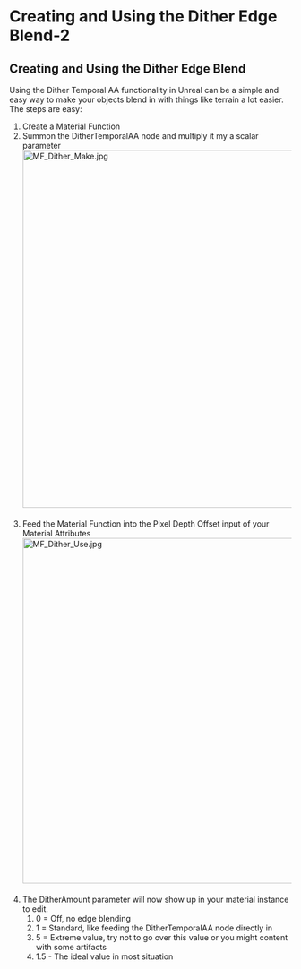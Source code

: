 # Creating and Using the Dither Edge Blend-2

<h2>Creating and Using the Dither Edge Blend</h2>
<p>Using the Dither Temporal AA functionality in Unreal can be a simple and easy way to make your objects blend in with things like terrain a lot easier. The steps are easy:</p>
<ol>
<li>Create a Material Function</li>
<li>Summon the DitherTemporalAA node and multiply it my a scalar parameter<br><img src="https://vertexschool.instructure.com/courses/172/files/10654/preview?verifier=b3102fXcZR21j16I1FVuTQHJr9hkwnE0QXfubRwS" alt="MF_Dither_Make.jpg" width="700" height="639" data-api-endpoint="https://vertexschool.instructure.com/api/v1/courses/172/files/10654" data-api-returntype="File"><br><br></li>
<li>Feed the Material Function into the Pixel Depth Offset input of your Material Attributes<br><img src="https://vertexschool.instructure.com/courses/172/files/10607/preview?verifier=OwIVem3gwzLNJzR8HuLVvSUa2N45ACgrofFEEP72" alt="MF_Dither_Use.jpg" width="700" height="617" data-api-endpoint="https://vertexschool.instructure.com/api/v1/courses/172/files/10607" data-api-returntype="File"><br><br></li>
<li>The DitherAmount parameter will now show up in your material instance to edit.
<ol>
<li>0 = Off, no edge blending</li>
<li>1 = Standard, like feeding the DitherTemporalAA node directly in</li>
<li>5 = Extreme value, try not to go over this value or you might content with some artifacts</li>
<li>1.5 - The ideal value in most situation</li>
</ol>
</li>
</ol>
<p>&nbsp;</p>